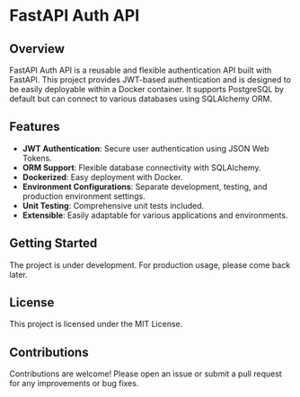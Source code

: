 # FastAPI Auth API

## Overview
FastAPI Auth API is a reusable and flexible authentication API built with FastAPI. This project provides JWT-based authentication and is designed to be easily deployable within a Docker container. It supports PostgreSQL by default but can connect to various databases using SQLAlchemy ORM.

## Features
- **JWT Authentication**: Secure user authentication using JSON Web Tokens.
- **ORM Support**: Flexible database connectivity with SQLAlchemy.
- **Dockerized**: Easy deployment with Docker.
- **Environment Configurations**: Separate development, testing, and production environment settings.
- **Unit Testing**: Comprehensive unit tests included.
- **Extensible**: Easily adaptable for various applications and environments.

## Getting Started
[comment]: <> (To get started with FastAPI Auth API, clone the repository and follow the setup instructions in the README.md file.)
The project is under development. For production usage, please come back later.

## License
This project is licensed under the MIT License.

## Contributions
Contributions are welcome! Please open an issue or submit a pull request for any improvements or bug fixes.

